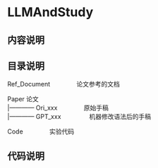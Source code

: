 # LLMAndStudy
## 内容说明

## 目录说明

Ref_Document        　　　　论文参考的文档     

Paper   论文    
  |————  Ori_xxx       　　　　原始手稿    
  |————  GPT_xxx      　　　　 机器修改语法后的手稿    

Code    　　　　实验代码    

## 代码说明
